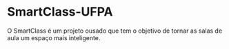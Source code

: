 # SmartClass-UFPA
O SmartClass é um projeto ousado que tem o objetivo de tornar as salas de aula um espaço mais inteligente.
